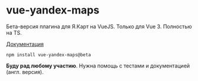 # vue-yandex-maps

Бета-версия плагина для Я.Карт на VueJS. Только для Vue 3. Полностью на TS.

[Документация](https://vue-yandex-maps.github.io/new-docs/)

```
npm install vue-yandex-maps@beta
```

**Буду рад любому участию**. Нужна помощь с тестами и документацией (англ. версия).
